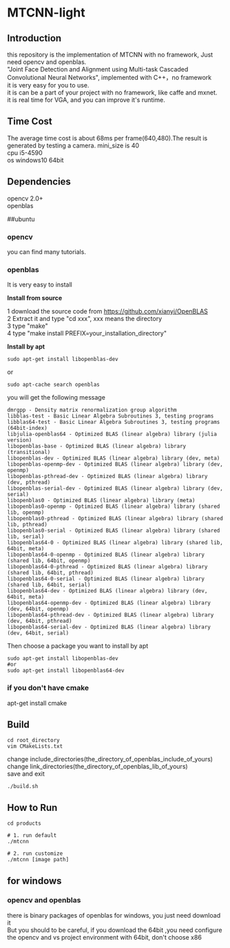 # MTCNN-light
## Introduction
this repository is the implementation of MTCNN with no framework,  Just need opencv and openblas.  
"Joint Face Detection and Alignment using Multi-task Cascaded Convolutional Neural Networks", implemented with C++，no framework  
it is very easy for you to use.  
it is can be a part of your project with no framework, like caffe and mxnet.  
it is real time for VGA, and you can improve it's runtime.  

## Time Cost
The average time cost is about 68ms per frame(640,480).The result is generated by testing a camera. mini_size is 40     
cpu   i5-4590  
os    windows10   64bit

## Dependencies
opencv  2.0+  
openblas  

##ubuntu   
### opencv    
you can find many tutorials.

### openblas
It is very easy to install

**Install from source**

1 download the source code from https://github.com/xianyi/OpenBLAS  
2 Extract it and type "cd xxx", xxx means the directory  
3 type "make"   
4 type "make install PREFIX=your_installation_directory"

**Install by apt**
```
sudo apt-get install libopenblas-dev
```
or

```
sudo apt-cache search openblas
```
you will get the following message
```
dmrgpp - Density matrix renormalization group algorithm
libblas-test - Basic Linear Algebra Subroutines 3, testing programs
libblas64-test - Basic Linear Algebra Subroutines 3, testing programs (64bit-index)
libjulia-openblas64 - Optimized BLAS (linear algebra) library (julia version)
libopenblas-base - Optimized BLAS (linear algebra) library (transitional)
libopenblas-dev - Optimized BLAS (linear algebra) library (dev, meta)
libopenblas-openmp-dev - Optimized BLAS (linear algebra) library (dev, openmp)
libopenblas-pthread-dev - Optimized BLAS (linear algebra) library (dev, pthread)
libopenblas-serial-dev - Optimized BLAS (linear algebra) library (dev, serial)
libopenblas0 - Optimized BLAS (linear algebra) library (meta)
libopenblas0-openmp - Optimized BLAS (linear algebra) library (shared lib, openmp)
libopenblas0-pthread - Optimized BLAS (linear algebra) library (shared lib, pthread)
libopenblas0-serial - Optimized BLAS (linear algebra) library (shared lib, serial)
libopenblas64-0 - Optimized BLAS (linear algebra) library (shared lib, 64bit, meta)
libopenblas64-0-openmp - Optimized BLAS (linear algebra) library (shared lib, 64bit, openmp)
libopenblas64-0-pthread - Optimized BLAS (linear algebra) library (shared lib, 64bit, pthread)
libopenblas64-0-serial - Optimized BLAS (linear algebra) library (shared lib, 64bit, serial)
libopenblas64-dev - Optimized BLAS (linear algebra) library (dev, 64bit, meta)
libopenblas64-openmp-dev - Optimized BLAS (linear algebra) library (dev, 64bit, openmp)
libopenblas64-pthread-dev - Optimized BLAS (linear algebra) library (dev, 64bit, pthread)
libopenblas64-serial-dev - Optimized BLAS (linear algebra) library (dev, 64bit, serial)
```
Then choose a package you want to install by apt

```
sudo apt-get install libopenblas-dev
#or
sudo apt-get install libopenblas64-dev
```

### if you don't have cmake 
apt-get install cmake

## Build

```
cd root_directory   
vim CMakeLists.txt
``` 
change   include_directories(the_directory_of_openblas_include_of_yours)  
change   link_directories(the_directory_of_openblas_lib_of_yours)  
save and exit

```
./build.sh 
```

## How to Run
```
cd products

# 1. run default
./mtcnn

# 2. run customize
./mtcnn [image path]
```

## for windows    
### opencv and openblas    
there is binary packages of openblas for windows, you just need download it   
But you should to be careful, if you download the 64bit ,you need configure    
the opencv and vs project environment with 64bit, don't choose x86
